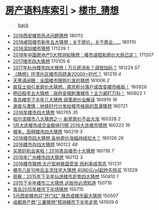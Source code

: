 [房产语料库索引](../../README.md)  > [楼市_猜想](楼市_猜想.md)
====
> [back](../README.md)

- [2018西安楼市热点问题猜想](http://jkwz.applinzi.com/ittc/7057648723834700811.html#2018%E8%A5%BF%E5%AE%89%E6%A5%BC%E5%B8%82%E7%83%AD%E7%82%B9%E9%97%AE%E9%A2%98%E7%8C%9C%E6%83%B3) 180112  
- [2018咸阳楼市新年五大猜想：关于房价，关于房企……](http://jkwz.applinzi.com/ittc/7057000622568506379.html#2018%E5%92%B8%E9%98%B3%E6%A5%BC%E5%B8%82%E6%96%B0%E5%B9%B4%E4%BA%94%E5%A4%A7%E7%8C%9C%E6%83%B3%EF%BC%9A%E5%85%B3%E4%BA%8E%E6%88%BF%E4%BB%B7%EF%BC%8C%E5%85%B3%E4%BA%8E%E6%88%BF%E4%BC%81%E2%80%A6%E2%80%A6) 180110  
- [2018深圳楼市猜想](http://jkwz.applinzi.com/ittc/7052343308209095697.html#2018%E6%B7%B1%E5%9C%B3%E6%A5%BC%E5%B8%82%E7%8C%9C%E6%83%B3) 171229 *1* 
- [2018年中国房地产5大预测和猜想：楼市调控和房价大局已定！](http://jkwz.applinzi.com/ittc/7044303680663192592.html#2018%E5%B9%B4%E4%B8%AD%E5%9B%BD%E6%88%BF%E5%9C%B0%E4%BA%A75%E5%A4%A7%E9%A2%84%E6%B5%8B%E5%92%8C%E7%8C%9C%E6%83%B3%EF%BC%9A%E6%A5%BC%E5%B8%82%E8%B0%83%E6%8E%A7%E5%92%8C%E6%88%BF%E4%BB%B7%E5%A4%A7%E5%B1%80%E5%B7%B2%E5%AE%9A%EF%BC%81) 171207  
- [2017楼市四大猜想](http://jkwz.applinzi.com/ittc/6919467103601296389.html#2017%E6%A5%BC%E5%B8%82%E5%9B%9B%E5%A4%A7%E7%8C%9C%E6%83%B3) 170105 *6* 
- [2017年杭州楼市四大猜想！万元房消失？调控加码？](http://jkwz.applinzi.com/ittc/6916966858304783364.html#2017%E5%B9%B4%E6%9D%AD%E5%B7%9E%E6%A5%BC%E5%B8%82%E5%9B%9B%E5%A4%A7%E7%8C%9C%E6%83%B3%EF%BC%81%E4%B8%87%E5%85%83%E6%88%BF%E6%B6%88%E5%A4%B1%EF%BC%9F%E8%B0%83%E6%8E%A7%E5%8A%A0%E7%A0%81%EF%BC%9F) 161229 *57* 
- [《猜想》环湾片区楼市将跻身20000+时代？](http://jkwz.applinzi.com/ittc/6913352100510958597.html#%E3%80%8A%E7%8C%9C%E6%83%B3%E3%80%8B%E7%8E%AF%E6%B9%BE%E7%89%87%E5%8C%BA%E6%A5%BC%E5%B8%82%E5%B0%86%E8%B7%BB%E8%BA%AB20000%2B%E6%97%B6%E4%BB%A3%EF%BC%9F) 161219 *4* 
- [天黑请闭眼：全国楼市限购引发的猜想](http://jkwz.applinzi.com/ittc/6885965206387164165.html#%E5%A4%A9%E9%BB%91%E8%AF%B7%E9%97%AD%E7%9C%BC%EF%BC%9A%E5%85%A8%E5%9B%BD%E6%A5%BC%E5%B8%82%E9%99%90%E8%B4%AD%E5%BC%95%E5%8F%91%E7%9A%84%E7%8C%9C%E6%83%B3) 161006 *2* 
- [疯狂土拍引发房价大猜想，南京积分落户或改变楼市格局！](http://jkwz.applinzi.com/ittc/6882102452454687749.html#%E7%96%AF%E7%8B%82%E5%9C%9F%E6%8B%8D%E5%BC%95%E5%8F%91%E6%88%BF%E4%BB%B7%E5%A4%A7%E7%8C%9C%E6%83%B3%EF%BC%8C%E5%8D%97%E4%BA%AC%E7%A7%AF%E5%88%86%E8%90%BD%E6%88%B7%E6%88%96%E6%94%B9%E5%8F%98%E6%A5%BC%E5%B8%82%E6%A0%BC%E5%B1%80%EF%BC%81) 160926  
- [明日股市五大猜想：政府变相刺激楼市？主力紧盯万科！](http://jkwz.applinzi.com/ittc/6880722105666110469.html#%E6%98%8E%E6%97%A5%E8%82%A1%E5%B8%82%E4%BA%94%E5%A4%A7%E7%8C%9C%E6%83%B3%EF%BC%9A%E6%94%BF%E5%BA%9C%E5%8F%98%E7%9B%B8%E5%88%BA%E6%BF%80%E6%A5%BC%E5%B8%82%EF%BC%9F%E4%B8%BB%E5%8A%9B%E7%B4%A7%E7%9B%AF%E4%B8%87%E7%A7%91%EF%BC%81) 160922 *1* 
- [青岛楼市下半年几大猜想 政策房价全解读](http://jkwz.applinzi.com/ittc/6879511742396236804.html#%E9%9D%92%E5%B2%9B%E6%A5%BC%E5%B8%82%E4%B8%8B%E5%8D%8A%E5%B9%B4%E5%87%A0%E5%A4%A7%E7%8C%9C%E6%83%B3+%E6%94%BF%E7%AD%96%E6%88%BF%E4%BB%B7%E5%85%A8%E8%A7%A3%E8%AF%BB) 160919 *16* 
- [速度与激情：地铁时代分发给楼市格局的澎湃猜想](http://jkwz.applinzi.com/ittc/6857198952176419845.html#%E9%80%9F%E5%BA%A6%E4%B8%8E%E6%BF%80%E6%83%85%EF%BC%9A%E5%9C%B0%E9%93%81%E6%97%B6%E4%BB%A3%E5%88%86%E5%8F%91%E7%BB%99%E6%A5%BC%E5%B8%82%E6%A0%BC%E5%B1%80%E7%9A%84%E6%BE%8E%E6%B9%83%E7%8C%9C%E6%83%B3) 160721  
- [2016年楼市四大猜想](http://jkwz.applinzi.com/ittc/6851294174531552261.html#2016%E5%B9%B4%E6%A5%BC%E5%B8%82%E5%9B%9B%E5%A4%A7%E7%8C%9C%E6%83%B3) 160705 *35* 
- [哈尔滨楼市八大猜想之一 新房房价不会大涨](http://jkwz.applinzi.com/ittc/6814776033060324356.html#%E5%93%88%E5%B0%94%E6%BB%A8%E6%A5%BC%E5%B8%82%E5%85%AB%E5%A4%A7%E7%8C%9C%E6%83%B3%E4%B9%8B%E4%B8%80+%E6%96%B0%E6%88%BF%E6%88%BF%E4%BB%B7%E4%B8%8D%E4%BC%9A%E5%A4%A7%E6%B6%A8) 160328 *2* 
- [1月大连楼市成交金额排行榜 2016大连楼市猜想](http://jkwz.applinzi.com/ittc/6801709585396139012.html#1%E6%9C%88%E5%A4%A7%E8%BF%9E%E6%A5%BC%E5%B8%82%E6%88%90%E4%BA%A4%E9%87%91%E9%A2%9D%E6%8E%92%E8%A1%8C%E6%A6%9C+2016%E5%A4%A7%E8%BF%9E%E6%A5%BC%E5%B8%82%E7%8C%9C%E6%83%B3) 160222 *19* 
- [猴年，高明楼市四大猜想](http://jkwz.applinzi.com/ittc/6800477817737315333.html#%E7%8C%B4%E5%B9%B4%EF%BC%8C%E9%AB%98%E6%98%8E%E6%A5%BC%E5%B8%82%E5%9B%9B%E5%A4%A7%E7%8C%9C%E6%83%B3) 160219 *3* 
- [2016楼市四大猜想 各地房价涨幅持续拉大？](http://jkwz.applinzi.com/ittc/6791545038324630532.html#2016%E6%A5%BC%E5%B8%82%E5%9B%9B%E5%A4%A7%E7%8C%9C%E6%83%B3+%E5%90%84%E5%9C%B0%E6%88%BF%E4%BB%B7%E6%B6%A8%E5%B9%85%E6%8C%81%E7%BB%AD%E6%8B%89%E5%A4%A7%EF%BC%9F) 160126 *26* 
- [2016楼市存四大猜想](http://jkwz.applinzi.com/ittc/6790011454849811460.html#2016%E6%A5%BC%E5%B8%82%E5%AD%98%E5%9B%9B%E5%A4%A7%E7%8C%9C%E6%83%B3) 160122 *48* 
- [买房的机会来啦！2016青岛楼市十大猜想](http://jkwz.applinzi.com/ittc/6788577967789835269.html#%E4%B9%B0%E6%88%BF%E7%9A%84%E6%9C%BA%E4%BC%9A%E6%9D%A5%E5%95%A6%EF%BC%812016%E9%9D%92%E5%B2%9B%E6%A5%BC%E5%B8%82%E5%8D%81%E5%A4%A7%E7%8C%9C%E6%83%B3) 160118 *7* 
- [2016年广州楼市四大猜想](http://jkwz.applinzi.com/ittc/6786446778345980933.html#2016%E5%B9%B4%E5%B9%BF%E5%B7%9E%E6%A5%BC%E5%B8%82%E5%9B%9B%E5%A4%A7%E7%8C%9C%E6%83%B3) 160112 *3* 
- [2016楼市猜想:大户型地铁盘受宠 低利率成常态](http://jkwz.applinzi.com/ittc/6781875148592514053.html#2016%E6%A5%BC%E5%B8%82%E7%8C%9C%E6%83%B3%3A%E5%A4%A7%E6%88%B7%E5%9E%8B%E5%9C%B0%E9%93%81%E7%9B%98%E5%8F%97%E5%AE%A0+%E4%BD%8E%E5%88%A9%E7%8E%87%E6%88%90%E5%B8%B8%E6%80%81) 151231  
- [楼市八卦10年后主流住宅大猜想 4080元/㎡起抢先购买](http://jkwz.applinzi.com/ittc/6781266695121536004.html#%E6%A5%BC%E5%B8%82%E5%85%AB%E5%8D%A610%E5%B9%B4%E5%90%8E%E4%B8%BB%E6%B5%81%E4%BD%8F%E5%AE%85%E5%A4%A7%E7%8C%9C%E6%83%B3+4080%E5%85%83%2F%E3%8E%A1%E8%B5%B7%E6%8A%A2%E5%85%88%E8%B4%AD%E4%B9%B0) 151229  
- [观察：2015年下半年仙游楼市走势四大猜想](http://jkwz.applinzi.com/ittc/547650615614441559.html#%E8%A7%82%E5%AF%9F%EF%BC%9A2015%E5%B9%B4%E4%B8%8B%E5%8D%8A%E5%B9%B4%E4%BB%99%E6%B8%B8%E6%A5%BC%E5%B8%82%E8%B5%B0%E5%8A%BF%E5%9B%9B%E5%A4%A7%E7%8C%9C%E6%83%B3) 150810 *1* 
- [2015下半年楼市三大猜想 这些你必须知道](http://jkwz.applinzi.com/ittc/547650615073921995.html#2015%E4%B8%8B%E5%8D%8A%E5%B9%B4%E6%A5%BC%E5%B8%82%E4%B8%89%E5%A4%A7%E7%8C%9C%E6%83%B3+%E8%BF%99%E4%BA%9B%E4%BD%A0%E5%BF%85%E9%A1%BB%E7%9F%A5%E9%81%93) 150716  
- [青岛2015年楼市下半场猜想](http://jkwz.applinzi.com/ittc/547650611427628922.html#%E9%9D%92%E5%B2%9B2015%E5%B9%B4%E6%A5%BC%E5%B8%82%E4%B8%8B%E5%8D%8A%E5%9C%BA%E7%8C%9C%E6%83%B3) 150715  
- [5月西安楼市迎“开门红” 降息成楼市最大猜想](http://jkwz.applinzi.com/ittc/547650611410536569.html#5%E6%9C%88%E8%A5%BF%E5%AE%89%E6%A5%BC%E5%B8%82%E8%BF%8E%E2%80%9C%E5%BC%80%E9%97%A8%E7%BA%A2%E2%80%9D+%E9%99%8D%E6%81%AF%E6%88%90%E6%A5%BC%E5%B8%82%E6%9C%80%E5%A4%A7%E7%8C%9C%E6%83%B3) 150507  
- [成都房产商“三重猜想”预测楼市下半年走势](http://jkwz.applinzi.com/ittc/547650611376668026.html#%E6%88%90%E9%83%BD%E6%88%BF%E4%BA%A7%E5%95%86%E2%80%9C%E4%B8%89%E9%87%8D%E7%8C%9C%E6%83%B3%E2%80%9D%E9%A2%84%E6%B5%8B%E6%A5%BC%E5%B8%82%E4%B8%8B%E5%8D%8A%E5%B9%B4%E8%B5%B0%E5%8A%BF) 141009 *6* 
